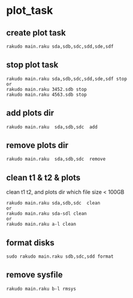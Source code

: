 # plot_task

## create plot task
```
rakudo main.raku sda,sdb,sdc,sdd,sde,sdf
```

## stop plot task
```
rakudo main.raku sda,sdb,sdc,sdd,sde,sdf stop
or 
rakudo main.raku 3452.sdb stop
rakudo main.raku 4563.sdb stop 
```

## add plots dir
```
rakudo main.raku  sda,sdb,sdc  add
```

## remove plots dir
```
rakudo main.raku  sda,sdb,sdc  remove
```

## clean t1 & t2 & plots
clean t1 t2, and plots dir which file size < 100GB
```
rakudo main.raku sda,sdb,sdc  clean
or
rakudo main.raku sda-sdl clean
or 
rakudo main.raku a-l clean
```

## format disks
```
sudo rakudo main.raku sdb,sdc,sdd format
```

## remove sysfile 
```
rakudo main.raku b-l rmsys
```




